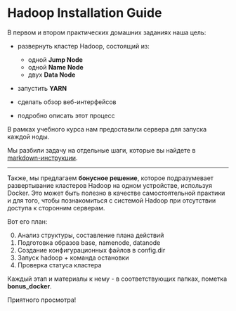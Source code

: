 # Hadoop Installation Guide

В первом и втором практических домашних заданиях наша цель:
+ развернуть кластер Hadoop, состоящий из:
    - одной **Jump Node**
    - одной **Name Node**
    - двух **Data Node**

+ запустить **YARN**
+ сделать обзор веб-интерфейсов
+ подробно описать этот процесс

В рамках учебного курса нам предоставили сервера для запуска каждой ноды.

Мы разбили задачу на отдельные шаги, которые вы найдете в [markdown-инструкции](main_hadoop_instruction.md).

------------

Также, мы предлагаем **бонусное решение**, которое подразумевает развертывание кластеров Hadoop на одном устройстве, используя Docker.
Это может быть полезно в качестве самостоятельной практики и для того, чтобы познакомиться с системой Hadoop при отсутствии доступа к сторонним серверам.

Вот его план:

0. Анализ структуры, составление плана действий 
1. Подготовка образов base, namenode, datanode
2. Создание конфигурационных файлов в config.dir
3. Запуск hadoop + команда остановки
4. Проверка статуса кластера

Каждый этап и материалы к нему - в соответствующих папках, пометка **bonus_docker**.


Приятного просмотра!
